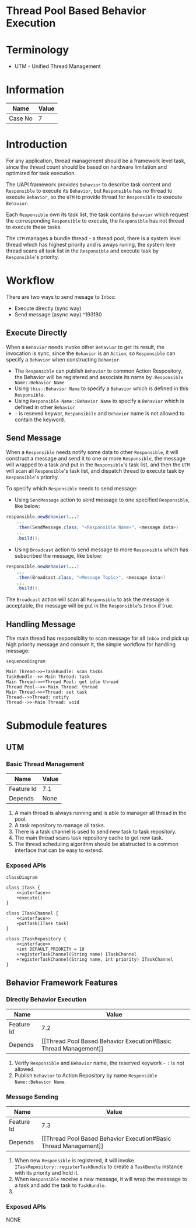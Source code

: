 Thread Pool Based Behavior Execution
======

# Terminology

* UTM - Unified Thread Management

# Information
| Name | Value |
| ------ | ------ |
| Case No |  7 |

# Introduction
For any application, thread management should be a framework level task, since the thread count should be based on hardware limitation and optimized for task execution.

The UAPI framework provides `Behavior` to describe task content and `Responsible` to execute its `Behavior`, but `Responsible` has no thread to execute `Behavior`, so the `UTM` to provide thread for `Responsible` to execute `Behavior`.

Each `Responsible` own its task list, the task contains `Behavior` which request the corresponding `Responsible` to execute, the `Responsible` has not thread to execute these tasks.

The `UTM` manages a bundle thread - a thread pool, there is a system level thread which has highest priority and is aways runing, the system leve thread scans all task list in the `Responsible` and execute task by `Responsible`'s priority. 

# Workflow

There are two ways to send mesage to `Inbox`:
* Execute directly (sync way)
* Send message (async way) ^193f80

## Execute Directly
When a `Behavior` needs invoke other `Behavior` to get its result, the invocation is sync, since the `Behavior` is an `Action`, so `Responsible` can specify a `Behavior` when constructing `Behavior`.

* The `Responsible` can publish `Behavior` to common Action Respository, the Behavior will be registered and associate its name by .`Responsible Name::Behavior Name`
* Using `this::Behavior Name` to specify a `Behavior` which is defined in this `Responsible`.
* Using `Responsible Name::Behavior Name` to specify a `Behavior` which is defined in other `Behavior`
* `:` is reseved keywor, `Responsibile` and `Behavior` name is not allowed to contain the keyword. 

## Send Message
When a `Responsible` needs notify some data to other `Responsible`, it will construct a message and send it to one or more `Responsible`, the message will wrapped to a task and put in the `Responsible`'s task list, and then the `UTM` will scan all `Responsible`'s task list, and dispatch thread to execute task by `Responsible`'s priority.

To specify which `Responsible` needs to send message:
* Using `SendMessage` action to send message to one specified `Responsible`, like below:
```java
responsible.newBehavior(...)
	...
	.then(SendMessage.class, "<Responsible Name>", <message data>)
	...
	.build();
```

* Using `Broadcast` action to send message to more `Responsible` which has subscribed the message, like below:
```java
responsible.newBehavior(...)
	...
	.then(Broadcast.class, "<Message Topic>", <message data>)
	...
	.build();
```
The `Broadcast` action will scan all `Responsible` to ask the message is acceptable, the message will be put in the `Responsible`'s `Inbox` if true.

## Handling Message
The main thread has responsiblity to scan message for all `Inbox` and pick up high priority message and consum it, the simple workflow for handling message:
```mermaid
sequenceDiagram

Main Thread->>+TaskBundle: scan tasks
TaskBundle-->>-Main Thread: task
Main Thread->>+Thread Pool: get idle thread
Thread Pool-->>-Main Thread: thread
Main Thread->>+Thread: set task
Thread-->>Thread: notify
Thread-->>-Main Thread: void

```

# Submodule features

## UTM
### Basic Thread Management
| Name | Value |
| ------ | ------ |
| Feature Id | 7.1 |
| Depends | None |

1. A main thread is always running and is able to manager all thread in the pool.
2. A task repository to manage all tasks.
3. There is a task channel is used to send new task to task repository.
5. The main thread scans task repository cache to get new task.
6. The thread scheduling algorithm should be abstructed to a common interface that can be easy to extend.

### Exposed APIs

```mermaid
classDiagram

class ITask {
	<<interface>>
	+execute()
}

class ITaskChannel {
	<<interface>>
	+putTask(ITask task)
}

class ITaskRepository {
	<<interface>>
	+int DEFAULT_PRIORITY = 10
	+registerTaskChannel(String name) ITaskChannel
	+registerTaskChannel(String name, int priority) ITaskChannel
}
```

## Behavior Framework Features

### Directly Behavior Execution

| Name | Value |
| ------ | ------ |
| Feature Id | 7.2 |
| Depends | [[Thread Pool  Based Behavior Execution#Basic Thread Management]] |

1. Verify `Responsible` and `Behavior` name, the reserved keywork - `:` is not allowed.
2. Publish `Behavior` to Action Repository by name `Responsible Name::Behavior Name`.

### Message Sending

| Name | Value |
| ------ | ------ |
| Feature Id | 7.3 |
| Depends | [[Thread Pool  Based Behavior Execution#Basic Thread Management]] |

1. When new `Responsible` is registered, it will invoke `ITaskRepository::registerTaskBundle` to create a `TaskBundle` instance with its priority and hold it.
2. When `Responsible` receive a new message, it will wrap the messsage to a task and add the task to `TaskBundle`.
3. 

### Exposed APIs
NONE
